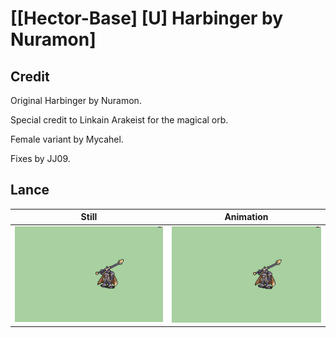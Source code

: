 # [\[Hector-Base\] \[U\] Harbinger by Nuramon]

## Credit

Original Harbinger by Nuramon.

Special credit to Linkain Arakeist for the magical orb.

Female variant by Mycahel.

Fixes by JJ09.
	
## Lance

| Still | Animation |
| :---: | :-------: |
| ![Lance still](./Lance_000.png) | ![Lance animation](./Lance.gif) |
